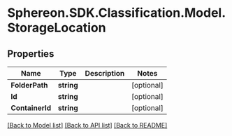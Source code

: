 # Sphereon.SDK.Classification.Model.StorageLocation
## Properties

Name | Type | Description | Notes
------------ | ------------- | ------------- | -------------
**FolderPath** | **string** |  | [optional] 
**Id** | **string** |  | [optional] 
**ContainerId** | **string** |  | [optional] 

[[Back to Model list]](../README.md#documentation-for-models) [[Back to API list]](../README.md#documentation-for-api-endpoints) [[Back to README]](../README.md)

